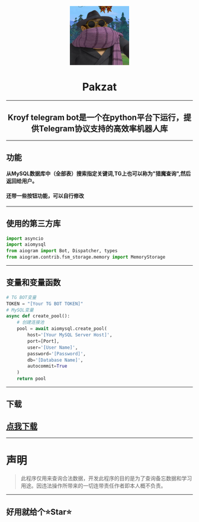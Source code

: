 <div align="center">
   <img width="160" src="img\logo.png" alt="logo"></br>

   <h1 width="95" align="center">Pakzat</h1>



----



## Kroyf telegram bot是一个在python平台下运行，提供Telegram协议支持的高效率机器人库



</div>

------

## 功能

#### 从MySQL数据库中（全部表）搜索指定关键词,TG上也可以称为"猎魔查询",然后返回给用户。

#### 还带一些按钮功能，可以自行修改

------

## 使用的第三方库

```python
import asyncio
import aiomysql
from aiogram import Bot, Dispatcher, types
from aiogram.contrib.fsm_storage.memory import MemoryStorage
```

------

## 变量和变量函数

```python
# TG BOT变量
TOKEN = "[Your TG BOT TOKEN]"
# MySQL变量
async def create_pool():
    # 创建连接池
    pool = await aiomysql.create_pool(
        host='[Your MySQL Server Host]',
        port=[Port],
        user='[User Name]',
        password='[Password]',
        db='[Database Name]',
        autocommit=True
    )
    return pool
```

------

## 下载

## <a href="https://github.com/pake0224/tg_bot/blob/main/Kroyf_TG-BOT.py">点我下载</a>



------



# 声明

> 此程序仅用来查询合法数据，开发此程序的目的是为了查询备忘数据和学习用途。因违法操作所带来的一切连带责任作者即本人概不负责。

------

## 好用就给个⭐Star⭐

